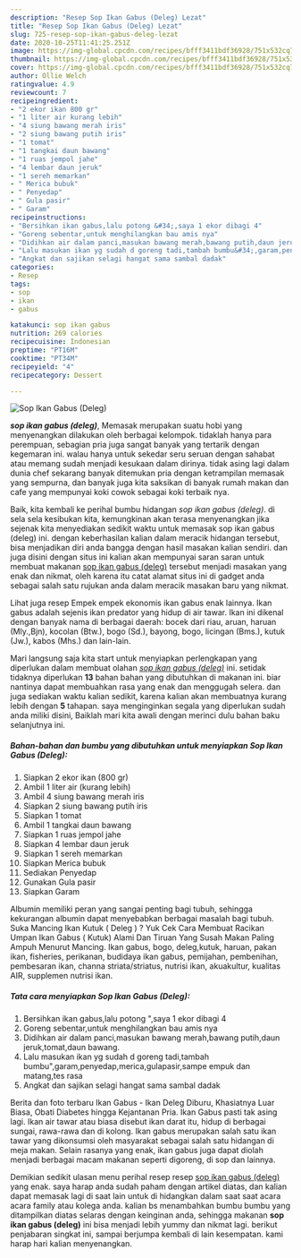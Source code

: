 ```yaml
---
description: "Resep Sop Ikan Gabus (Deleg) Lezat"
title: "Resep Sop Ikan Gabus (Deleg) Lezat"
slug: 725-resep-sop-ikan-gabus-deleg-lezat
date: 2020-10-25T11:41:25.251Z
image: https://img-global.cpcdn.com/recipes/bfff3411bdf36928/751x532cq70/sop-ikan-gabus-deleg-foto-resep-utama.jpg
thumbnail: https://img-global.cpcdn.com/recipes/bfff3411bdf36928/751x532cq70/sop-ikan-gabus-deleg-foto-resep-utama.jpg
cover: https://img-global.cpcdn.com/recipes/bfff3411bdf36928/751x532cq70/sop-ikan-gabus-deleg-foto-resep-utama.jpg
author: Ollie Welch
ratingvalue: 4.9
reviewcount: 7
recipeingredient:
- "2 ekor ikan 800 gr"
- "1 liter air kurang lebih"
- "4 siung bawang merah iris"
- "2 siung bawang putih iris"
- "1 tomat"
- "1 tangkai daun bawang"
- "1 ruas jempol jahe"
- "4 lembar daun jeruk"
- "1 sereh memarkan"
- " Merica bubuk"
- " Penyedap"
- " Gula pasir"
- " Garam"
recipeinstructions:
- "Bersihkan ikan gabus,lalu potong &#34;,saya 1 ekor dibagi 4"
- "Goreng sebentar,untuk menghilangkan bau amis nya"
- "Didihkan air dalam panci,masukan bawang merah,bawang putih,daun jeruk,tomat,daun bawang."
- "Lalu masukan ikan yg sudah d goreng tadi,tambah bumbu&#34;,garam,penyedap,merica,gulapasir,sampe empuk dan matang,tes rasa"
- "Angkat dan sajikan selagi hangat sama sambal dadak"
categories:
- Resep
tags:
- sop
- ikan
- gabus

katakunci: sop ikan gabus 
nutrition: 269 calories
recipecuisine: Indonesian
preptime: "PT16M"
cooktime: "PT34M"
recipeyield: "4"
recipecategory: Dessert

---
```



![Sop Ikan Gabus (Deleg)](https://img-global.cpcdn.com/recipes/bfff3411bdf36928/751x532cq70/sop-ikan-gabus-deleg-foto-resep-utama.jpg)

<b><i>sop ikan gabus (deleg)</i></b>, Memasak merupakan suatu hobi yang menyenangkan dilakukan oleh berbagai kelompok. tidaklah hanya para perempuan, sebagian pria juga sangat banyak yang tertarik dengan kegemaran ini. walau hanya untuk sekedar seru seruan dengan sahabat atau memang sudah menjadi kesukaan dalam dirinya. tidak asing lagi dalam dunia chef sekarang banyak ditemukan pria dengan ketrampilan memasak yang sempurna, dan banyak juga kita saksikan di banyak rumah makan dan cafe yang mempunyai koki cowok sebagai koki terbaik nya.

Baik, kita kembali ke perihal bumbu hidangan <i>sop ikan gabus (deleg)</i>. di sela sela kesibukan kita, kemungkinan akan terasa menyenangkan jika sejenak kita menyediakan sedikit waktu untuk memasak sop ikan gabus (deleg) ini. dengan keberhasilan kalian dalam meracik hidangan tersebut, bisa menjadikan diri anda bangga dengan hasil masakan kalian sendiri. dan juga disini dengan situs ini kalian akan mempunyai saran saran untuk membuat makanan <u>sop ikan gabus (deleg)</u> tersebut menjadi masakan yang enak dan nikmat, oleh karena itu catat alamat situs ini di gadget anda sebagai salah satu rujukan anda dalam meracik masakan baru yang nikmat.

Lihat juga resep Empek empek ekonomis ikan gabus enak lainnya. Ikan gabus adalah sejenis ikan predator yang hidup di air tawar. Ikan ini dikenal dengan banyak nama di berbagai daerah: bocek dari riau, aruan, haruan (Mly.,Bjn), kocolan (Btw.), bogo (Sd.), bayong, bogo, licingan (Bms.), kutuk (Jw.), kabos (Mhs.) dan lain-lain.


Mari langsung saja kita start untuk menyiapkan perlengkapan yang diperlukan dalam membuat olahan <u><i>sop ikan gabus (deleg)</i></u> ini. setidak tidaknya diperlukan <b>13</b> bahan bahan yang dibutuhkan di makanan ini. biar nantinya dapat membuahkan rasa yang enak dan menggugah selera. dan juga sediakan waktu kalian sedikit, karena kalian akan membuatnya kurang lebih dengan <b>5</b> tahapan. saya menginginkan segala yang diperlukan sudah anda miliki disini, Baiklah mari kita awali dengan merinci dulu bahan baku selanjutnya ini.

<!--inarticleads1-->

##### Bahan-bahan dan bumbu yang dibutuhkan untuk menyiapkan Sop Ikan Gabus (Deleg):

1. Siapkan 2 ekor ikan (800 gr)
1. Ambil 1 liter air (kurang lebih)
1. Ambil 4 siung bawang merah iris
1. Siapkan 2 siung bawang putih iris
1. Siapkan 1 tomat
1. Ambil 1 tangkai daun bawang
1. Siapkan 1 ruas jempol jahe
1. Siapkan 4 lembar daun jeruk
1. Siapkan 1 sereh memarkan
1. Siapkan  Merica bubuk
1. Sediakan  Penyedap
1. Gunakan  Gula pasir
1. Siapkan  Garam


Albumin memiliki peran yang sangai penting bagi tubuh, sehingga kekurangan albumin dapat menyebabkan berbagai masalah bagi tubuh. Suka Mancing Ikan Kutuk ( Deleg ) ? Yuk Cek Cara Membuat Racikan Umpan Ikan Gabus ( Kutuk) Alami Dan Tiruan Yang Susah Makan Paling Ampuh Menurut Mancing. Ikan gabus, bogo, deleg,kutuk, haruan, pakan ikan, fisheries, perikanan, budidaya ikan gabus, pemijahan, pembenihan, pembesaran ikan, channa striata/striatus, nutrisi ikan, akuakultur, kualitas AIR, supplemen nutrisi ikan. 

<!--inarticleads2-->

##### Tata cara menyiapkan Sop Ikan Gabus (Deleg):

1. Bersihkan ikan gabus,lalu potong &#34;,saya 1 ekor dibagi 4
1. Goreng sebentar,untuk menghilangkan bau amis nya
1. Didihkan air dalam panci,masukan bawang merah,bawang putih,daun jeruk,tomat,daun bawang.
1. Lalu masukan ikan yg sudah d goreng tadi,tambah bumbu&#34;,garam,penyedap,merica,gulapasir,sampe empuk dan matang,tes rasa
1. Angkat dan sajikan selagi hangat sama sambal dadak


Berita dan foto terbaru Ikan Gabus - Ikan Deleg Diburu, Khasiatnya Luar Biasa, Obati Diabetes hingga Kejantanan Pria. Ikan Gabus pasti tak asing lagi. Ikan air tawar atau biasa disebut ikan darat itu, hidup di berbagai sungai, rawa-rawa dan di kolong. Ikan gabus merupakan salah satu ikan tawar yang dikonsumsi oleh masyarakat sebagai salah satu hidangan di meja makan. Selain rasanya yang enak, ikan gabus juga dapat diolah menjadi berbagai macam makanan seperti digoreng, di sop dan lainnya. 

Demikian sedikit ulasan menu perihal resep resep <u>sop ikan gabus (deleg)</u> yang enak. saya harap anda sudah paham dengan artikel diatas, dan kalian dapat memasak lagi di saat lain untuk di hidangkan dalam saat saat acara acara family atau kolega anda. kalian bs menambahkan bumbu bumbu yang ditampilkan diatas selaras dengan keinginan anda, sehingga makanan <b>sop ikan gabus (deleg)</b> ini bisa menjadi lebih yummy dan nikmat lagi. berikut penjabaran singkat ini, sampai berjumpa kembali di lain kesempatan. kami harap hari kalian menyenangkan.
